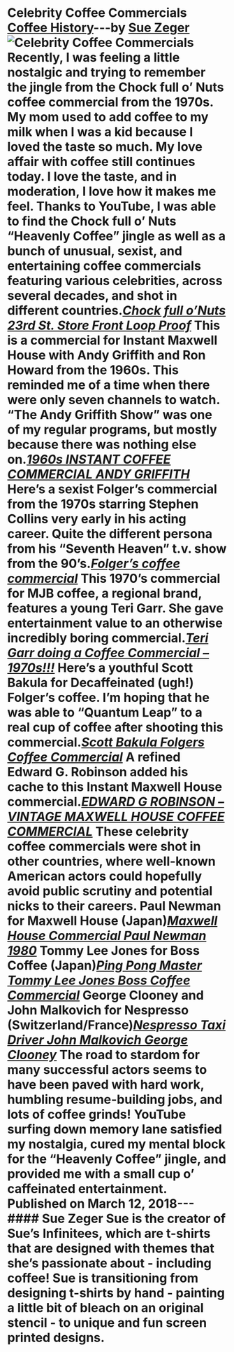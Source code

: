 # Celebrity Coffee Commercials [Coffee History](https://ineedcoffee.com/section/coffee-history/)---by [Sue Zeger](https://ineedcoffee.com/by/sue-zeger/)![Celebrity Coffee Commercials](https://ineedcoffee.com/images/posts/celebrity-coffee-commercials/Celebrity-Coffee-Commercials.jpg) Recently, I was feeling a little nostalgic and trying to remember the jingle from the Chock full o’ Nuts coffee commercial from the 1970s. My mom used to add coffee to my milk when I was a kid because I loved the taste so much. My love affair with coffee still continues today. I love the taste, and in moderation, I love how it makes me feel. Thanks to YouTube, I was able to find the Chock full o’ Nuts “Heavenly Coffee” jingle as well as a bunch of unusual, sexist, and entertaining coffee commercials featuring various celebrities, across several decades, and shot in different countries._[Chock full o’Nuts 23rd St. Store Front Loop Proof](https://www.youtube.com/watch?v=nraL2Gwtc8A)_ This is a commercial for Instant Maxwell House with Andy Griffith and Ron Howard from the 1960s. This reminded me of a time when there were only seven channels to watch. “The Andy Griffith Show” was one of my regular programs, but mostly because there was nothing else on._[1960s INSTANT COFFEE COMMERCIAL ANDY GRIFFITH](https://www.youtube.com/watch?v=nsB2JvqYAeI)_ Here’s a sexist Folger’s commercial from the 1970s starring Stephen Collins very early in his acting career. Quite the different persona from his “Seventh Heaven” t.v. show from the 90’s._[Folger’s coffee commercial](https://www.youtube.com/watch?v=Ed3vswxJKgI&#x26;ab_channel=sideshowcarny)_ This 1970’s commercial for MJB coffee, a regional brand, features a young Teri Garr. She gave entertainment value to an otherwise incredibly boring commercial._[Teri Garr doing a Coffee Commercial – 1970s!!!](https://www.youtube.com/watch?v=rpvMmlxhonk&#x26;ab_channel=videoholic50s60s70s)_ Here’s a youthful Scott Bakula for Decaffeinated (ugh!) Folger’s coffee. I’m hoping that he was able to “Quantum Leap” to a real cup of coffee after shooting this commercial._[Scott Bakula Folgers Coffee Commercial](https://www.youtube.com/watch?v=u1CCJLMusQw&#x26;ab_channel=TELEVISIONARCHIVES)_ A refined Edward G. Robinson added his cache to this Instant Maxwell House commercial._[EDWARD G ROBINSON – VINTAGE MAXWELL HOUSE COFFEE COMMERCIAL](https://www.youtube.com/watch?v=K3CBiecHDN8&#x26;ab_channel=TVTOYMEMORIES)_ These celebrity coffee commercials were shot in other countries, where well-known American actors could hopefully avoid public scrutiny and potential nicks to their careers. Paul Newman for Maxwell House (Japan)_[Maxwell House Commercial Paul Newman 1980](https://www.youtube.com/watch?v=_LqYMkl2ga8&#x26;feature=youtu.be&#x26;ab_channel=BrettYoches)_ Tommy Lee Jones for Boss Coffee (Japan)_[Ping Pong Master Tommy Lee Jones Boss Coffee Commercial](https://www.youtube.com/watch?v=U88TkYKFJCo&#x26;ab_channel=358aaa)_ George Clooney and John Malkovich for Nespresso (Switzerland/France)_[Nespresso Taxi Driver John Malkovich George Clooney](https://www.youtube.com/watch?v=k3c7IBW48dM)_ The road to stardom for many successful actors seems to have been paved with hard work, humbling resume-building jobs, and lots of coffee grinds! YouTube surfing down memory lane satisfied my nostalgia, cured my mental block for the “Heavenly Coffee” jingle, and provided me with a small cup o’ caffeinated entertainment. Published on March 12, 2018--- #### Sue Zeger Sue is the creator of Sue’s Infinitees, which are t-shirts that are designed with themes that she’s passionate about - including coffee! Sue is transitioning from designing t-shirts by hand - painting a little bit of bleach on an original stencil - to unique and fun screen printed designs.